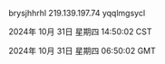 brysjhhrhl 219.139.197.74 yqqlmgsycl

2024年 10月 31日 星期四 14:50:02 CST

2024年 10月 31日 星期四 06:50:02 GMT
